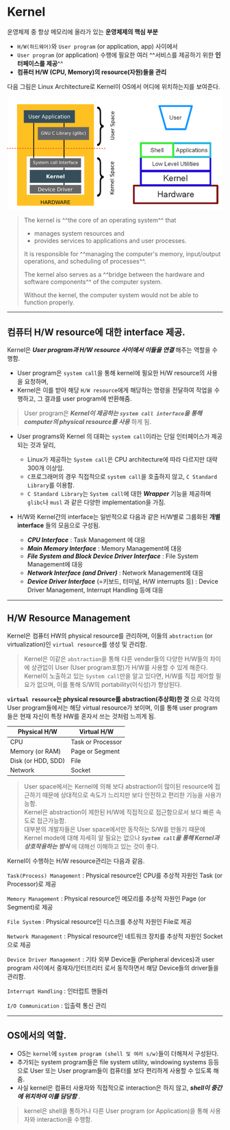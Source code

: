 # Kernel

운영체제 중 항상 메모리에 올라가 있는 **운영체제의 핵심 부분**

* `H/W(하드웨어)`와 `User program` (or application, app) 사이에서 
* `User program` (or application) 수행에 필요한 여러 ^^서비스를 제공하기 위한 **인터페이스를 제공**^^
* **컴퓨터 H/W (CPU, Memory)의 resource(자원)들을 관리**

다음 그림은 Linux Architecture로 Kernel이 OS에서 어디에 위치하는지를 보여준다.

![](./img/kernel_shell.png)

> The kernel is ^^the core of an operating system^^ that  
> 
> * manages system resources and 
> * provides services to applications and user processes.  
>
> It is responsible for ^^managing the computer's memory, input/output operations, and scheduling of processes^^.  
> 
> The kernel also serves as a ^^bridge between the hardware and software components^^ of the computer system. 
>
> Without the kernel, the computer system would not be able to function properly.

---

## 컴퓨터 H/W resource에 대한 interface 제공.

Kernel은 ***User program과 H/W resource 사이에서 이들을 연결*** 해주는 역할을 수행함.

* User program은 `system call`을 통해 kernel에 필요한 H/W resource의 사용을 요청하며, 
* Kernel은 이를 받아 해당 `H/W resource`에게 해당하는 명령을 전달하여 작업을 수행하고, 그 결과를 user program에 반환해줌.

> User program은 ***Kernel이 제공하는 `system call interface`을 통해 computer의 physical resource를 사용*** 하게 됨.

* User programs와 Kernel 의 대화는 `system call`이라는 단일 인터페이스가 제공되는 것과 달리,
     * Linux가 제공하는 `System call`은 CPU architecture에 따라 다르지만 대략 300개 이상임.
     * `C`프로그래머의 경우 직접적으로 `system call`을 호출하지 않고, `C Standard Library`를 이용함.
     * `C Standard Library`는 `System call`에 대한 ***Wrapper*** 기능을 제공하며 `glibc`나 `musl` 과 같은 다양한 implementation을 가짐. 
* H/W와 Kernel간의 interface는 일반적으로 다음과 같은 H/W별로 그룹화된 **개별 interface** 들의 모음으로 구성됨.

    * ***CPU Interface*** : Task Management 에 대응
    * ***Main Memory Interface*** : Memory Management에 대응
    * ***File System and Block Device Driver Interface*** : File System Management에 대응
    * ***Network Interface (and Driver)*** : Network Management에 대응
    * ***Device Driver Interface*** (=키보드, 터미널, H/W interrupts 등) : Device Driver Management, Interrupt Handling 등에 대응

---

## H/W Resource Management

Kernel은 컴퓨터 HW의 physical resource를 관리하며, 이들의 `abstraction` (or virtualization)인 `virtual resource`를 생성 및 관리함.

> Kernel은 이같은 `abstraction`을 통해 다른 vender들의 다양한 H/W들의 차이에 상관없이 User (User program포함)가 H/W를 사용할 수 있게 해준다.  
> Kernel이 노출하고 있는 `System call`만을 알고 있다면, H/W를 직접 제어할 필요가 없으며, 이를 통해 S/W의 portability(이식성)가 향상된다.

**`virtual resource`는 physical resource를 abstraction(추상화)한 것** 으로 각각의 User program들에서는 해당 virtual resource가 보이며, 이를 통해 user program들은 현재 자신이 특정 HW를 혼자서 쓰는 것처럼 느끼게 됨.

| Physical H/W | Virtual H/W |
| --- | --- |
| CPU | Task or Processor |
| Memory (or RAM) | Page or Segment |
| Disk (or HDD, SDD) | File |
| Network | Socket |

> User space에서는 Kernel에 의해 보다 abstraction이 많이된 resource에 접근하기 때문에 상대적으로 속도가 느리지만 보다 안전하고 편리한 기능을 사용가능함.  
> Kernel은 abstraction이 제한된 H/W에 직접적으로 접근함으로서 보다 빠른 속도로 접근가능함.  
> 대부분의 개발자들은 User space에서만 동작하는 S/W를 만들기 때문에 Kernel mode에 대해 자세히 알 필요는 없으나 ***`System call`을 통해 Kernel과 상호작용하는 방식*** 에 대해선 이해하고 있는 것이 좋다. 

Kernel이 수행하는 H/W resource관리는 다음과 같음.

`Task(Process) Management` 
: Physical resource인 CPU를 추상적 자원인 Task (or Processor)로 제공

`Memory Management` 
: Physical resource인 메모리를 추상적 자원인 Page (or Segment)로 제공

`File System` 
: Physical resource인 디스크를 추상적 자원인 File로 제공

`Network Management` 
: Physical resource인 네트워크 장치를 추상적 자원인 Socket으로 제공

`Device Driver Management` 
: 기타 외부 Device들 (Peripheral devices)과 user program 사이에서 중재자/인터프리터 로서 동작하면서 해당 Device들의 driver들을 관리함.

`Interrupt Handling` 
: 인터럽트 핸들러

`I/O Communication`
: 입출력 통신 관리


<script async src="https://pagead2.googlesyndication.com/pagead/js/adsbygoogle.js?client=ca-pub-3232161401562757"
     crossorigin="anonymous"></script>
<ins class="adsbygoogle"
     style="display:block; text-align:center;"
     data-ad-layout="in-article"
     data-ad-format="fluid"
     data-ad-client="ca-pub-3232161401562757"
     data-ad-slot="5759309749"></ins>
<script>
     (adsbygoogle = window.adsbygoogle || []).push({});
</script>

---

## OS에서의 역할.

- OS는 `kernel`에 `system program (shell 및 여러 s/w)`들이 더해져서 구성된다.
- 추가되는 system program들은 file system utility, windowing systems 등등으로 User 또는 User program들이 컴퓨터를 보다 편리하게 사용할 수 있도록 해줌.
- 사실 kernel은 컴퓨터 사용자와 직접적으로 interaction은 하지 않고, ***shell이 중간에 위치하여 이를 담당함*** .

> kernel은 shell을 통하거나 다른 User program (or Application)을 통해 사용자와 interaction을 수행함.
>
